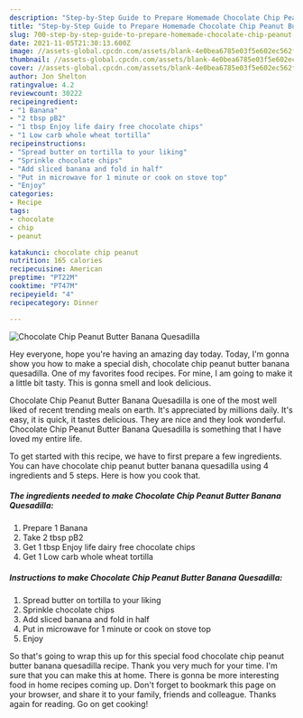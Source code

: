 ```yaml
---
description: "Step-by-Step Guide to Prepare Homemade Chocolate Chip Peanut Butter Banana Quesadilla"
title: "Step-by-Step Guide to Prepare Homemade Chocolate Chip Peanut Butter Banana Quesadilla"
slug: 700-step-by-step-guide-to-prepare-homemade-chocolate-chip-peanut-butter-banana-quesadilla
date: 2021-11-05T21:30:13.600Z
image: //assets-global.cpcdn.com/assets/blank-4e0bea6785e03f5e602ec562f230caae08da540cada707380b4fe1bbebba43da.png
thumbnail: //assets-global.cpcdn.com/assets/blank-4e0bea6785e03f5e602ec562f230caae08da540cada707380b4fe1bbebba43da.png
cover: //assets-global.cpcdn.com/assets/blank-4e0bea6785e03f5e602ec562f230caae08da540cada707380b4fe1bbebba43da.png
author: Jon Shelton
ratingvalue: 4.2
reviewcount: 30222
recipeingredient:
- "1 Banana"
- "2 tbsp pB2"
- "1 tbsp Enjoy life dairy free chocolate chips"
- "1 Low carb whole wheat tortilla"
recipeinstructions:
- "Spread butter on tortilla to your liking"
- "Sprinkle chocolate chips"
- "Add sliced banana and fold in half"
- "Put in microwave for 1 minute or cook on stove top"
- "Enjoy"
categories:
- Recipe
tags:
- chocolate
- chip
- peanut

katakunci: chocolate chip peanut 
nutrition: 165 calories
recipecuisine: American
preptime: "PT22M"
cooktime: "PT47M"
recipeyield: "4"
recipecategory: Dinner

---
```



![Chocolate Chip Peanut Butter Banana Quesadilla](//assets-global.cpcdn.com/assets/blank-4e0bea6785e03f5e602ec562f230caae08da540cada707380b4fe1bbebba43da.png)

Hey everyone, hope you're having an amazing day today. Today, I'm gonna show you how to make a special dish, chocolate chip peanut butter banana quesadilla. One of my favorites food recipes. For mine, I am going to make it a little bit tasty. This is gonna smell and look delicious.

Chocolate Chip Peanut Butter Banana Quesadilla is one of the most well liked of recent trending meals on earth. It's appreciated by millions daily. It's easy, it is quick, it tastes delicious. They are nice and they look wonderful. Chocolate Chip Peanut Butter Banana Quesadilla is something that I have loved my entire life.




To get started with this recipe, we have to first prepare a few ingredients. You can have chocolate chip peanut butter banana quesadilla using 4 ingredients and 5 steps. Here is how you cook that.

<!--inarticleads1-->

##### The ingredients needed to make Chocolate Chip Peanut Butter Banana Quesadilla:

1. Prepare 1 Banana
1. Take 2 tbsp pB2
1. Get 1 tbsp Enjoy life dairy free chocolate chips
1. Get 1 Low carb whole wheat tortilla




<!--inarticleads2-->

##### Instructions to make Chocolate Chip Peanut Butter Banana Quesadilla:

1. Spread butter on tortilla to your liking
1. Sprinkle chocolate chips
1. Add sliced banana and fold in half
1. Put in microwave for 1 minute or cook on stove top
1. Enjoy




So that's going to wrap this up for this special food chocolate chip peanut butter banana quesadilla recipe. Thank you very much for your time. I'm sure that you can make this at home. There is gonna be more interesting food in home recipes coming up. Don't forget to bookmark this page on your browser, and share it to your family, friends and colleague. Thanks again for reading. Go on get cooking!

